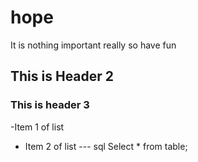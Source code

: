 # hope
It is nothing important really so have fun

## This is Header 2
### This is header 3
-Item 1 of list
- Item 2 of list
--- sql
Select * from table;
